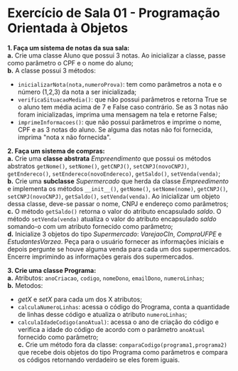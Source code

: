 # Exercício de Sala 01 - Programação Orientada à Objetos

**1. Faça um sistema de notas da sua sala:**  
**a.** Crie uma classe Aluno que possui 3 notas. Ao inicializar a classe, passe como parâmetro o CPF e o nome do aluno;  
**b.** A classe possui 3 métodos:  
* ```inicializarNota(nota,numeroProva)```: tem como parâmetros a nota e o número (1,2,3) da nota a ser inicializada;  
* ```verificaSituacaoMedia()```: que não possui parâmetros e retorna True se o aluno tem média acima de 7 e False caso contrário. Se as 3 notas não foram inicializadas, imprima uma mensagem na tela e retorne False;    
* ```imprimeInformacoes()```: que não possui parâmetros e imprime o nome, CPF e as 3 notas do aluno. Se alguma das notas não foi fornecida, imprima "nota x não fornecida".  

**2. Faça um sistema de compras:**  
**a.** Crie uma **classe abstrata** _Empreendimento_ que possui os métodos abstratos ```getNome()```, ```setNome()```, ```getCNPJ()```, ```setCNPJ(novoCNPJ)```, ```getEndereco()```, ```setEndereco(novoEndereco)```, ```getSaldo()```, ```setVenda(venda)```;  
**b.** Crie uma **subclasse** _Supermercado_ que herda da classe _Empreedimento_ e implementa os métodos ```__init__()```, ```getNome()```, ```setNome(nome)```, ```getCNPJ()```, ```setCNPJ(novoCNPJ)```, ```getSaldo()```, ```setVenda(venda)```. Ao inicializar um objeto dessa classe, deve-se passar o nome, CNPJ e endereço como parâmetros;  
**c.** O método ```getSaldo()``` retorna o valor do atributo encapsulado _saldo_. O método ```setVenda(venda)``` atualiza o valor do atributo encapsulado _saldo_ somando-o com um atributo fornecido como parâmetro;  
**d.** Inicialize 3 objetos do tipo _Supermercado_: _VarejaoCIn_, _CompraUFPE_ e _EstudantesVarzea_. Peça para o usuário fornecer as informações iniciais e depois pergunte se houve alguma venda para cada um dos supermercados. Encerre imprimindo as informações gerais dos supermercados.  

**3. Crie uma classe Programa:**  
**a.** Atributos: ```anoCriacao```, ```codigo```, ```nomeDono```, ```emailDono```, ```numeroLinhas```;  
**b.** Metodos: 
* _getX_ e _setX_ para cada um dos X atributos;  
* ```calculaNumeroLinhas```: acessa o código do Programa, conta a quantidade de linhas desse código e atualiza o atributo ```numeroLinhas```;  
* ```calculaIdadeCodigo(anoAtual)```: acessa o ano de criação do código e verifica a idade do código de acordo com o parâmetro ```anoAtual``` fornecido como parâmetro;  
**c.** Crie um método fora da classe: ```comparaCodigo(programa1,programa2)``` que recebe dois objetos do tipo Programa como parâmetros e compara os códigos retornando verdadeiro se eles forem iguais.
